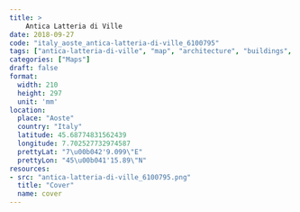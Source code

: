 ```yaml
---
title: > 
    Antica Latteria di Ville
date: 2018-09-27
code: "italy_aoste_antica-latteria-di-ville_6100795"
tags: ["antica-latteria-di-ville", "map", "architecture", "buildings", "Aoste", "Italy"]
categories: ["Maps"]
draft: false
format:
  width: 210
  height: 297
  unit: 'mm'
location:
  place: "Aoste"
  country: "Italy"
  latitude: 45.68774831562439
  longitude: 7.702527732974587
  prettyLat: "7\u00b042'9.099\"E"
  prettyLon: "45\u00b041'15.89\"N"
resources:
- src: "antica-latteria-di-ville_6100795.png"
  title: "Cover"
  name: cover
---
```

